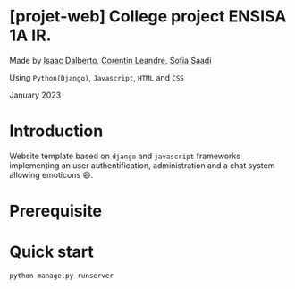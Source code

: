 # [projet-web] College project ENSISA 1A IR.

Made by [Isaac Dalberto](https://github.com/IDalb), [Corentin Leandre](https://github.com/corentinleandre), [Sofia Saadi](https://github.com/Tartiine)

Using `Python(Django)`, `Javascript`, `HTML` and `CSS`

January 2023

# Introduction

Website template based on `django` and `javascript` frameworks implementing an user authentification, administration and a chat system allowing emoticons :smile:. 

# Prerequisite

# Quick start
```
python manage.py runserver
```
